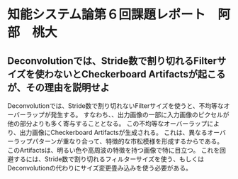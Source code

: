 # 知能システム論第６回課題レポート　阿部　桃大

## Deconvolutionでは、Stride数で割り切れるFilterサイズを使わないとCheckerboard Artifactsが起こるが、その理由を説明せよ

Deconvolutionでは、Stride数で割り切れないFilterサイズを使うと、不均等なオーバーラップが発生する。 すなわち、、出力画像の一部に入力画像のピクセルが他の部分よりも多く寄与することとなる。 この不均等なオーバーラップにより、出力画像にCheckerboard Artifactsが生成される。 これは、異なるオーバーラップパターンが重なり合って、特徴的な市松模様を形成するからである。 このArtifactsは、明るい色や高周波の特徴を持つ画像で特に目立つ。 これを回避するには、Stride数で割り切れるフィルターサイズを使う、もしくはDeconvolutionの代わりにサイズ変更畳み込みを使う必要がある。
